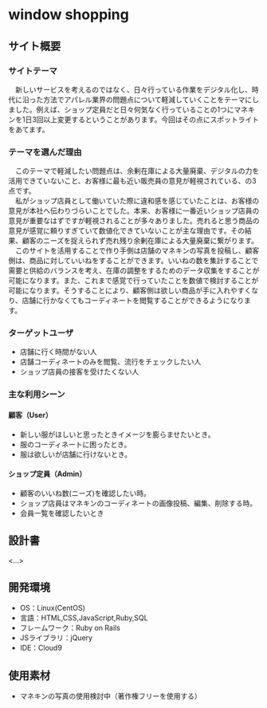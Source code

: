 # window shopping


## サイト概要
### サイトテーマ
　新しいサービスを考えるのではなく、日々行っている作業をデジタル化し、時代に沿った方法でアパレル業界の問題点について軽減していくことをテーマにしました。例えば、ショップ定員だと日々何気なく行っていることの1つにマネキンを1日3回以上変更するということがあります。今回はその点にスポットライトをあてます。

### テーマを選んだ理由
 　このテーマで軽減したい問題点は、余剰在庫による大量廃棄、デジタルの力を活用できていないこと、お客様に最も近い販売員の意見が軽視されている、の3点です。<br>
 　私がショップ店員として働いていた際に違和感を感じていたことは、お客様の意見が本社へ伝わりづらいことでした。本来、お客様に一番近いショップ店員の意見が重要なはずですが軽視されることが多々ありました。売れると思う商品の意見が感覚に頼りすぎていて数値化できていないことが主な理由です。その結果、顧客のニーズを捉えられず売れ残り余剰在庫による大量廃棄に繋がります。<br>
　このサイトを活用することで作り手側は店舗のマネキンの写真を投稿し、顧客側は、商品に対していいねをすることができます。いいねの数を集計することで需要と供給のバランスを考え、在庫の調整をするためのデータ収集をすることが可能になります。また、これまで感覚で行っていたことを数値で検討することが可能になります。そうすることにより、顧客側は欲しい商品が手に入れやすくなり、店舗に行かなくてもコーディネートを閲覧することができるようになります。


### ターゲットユーザ
- 店舗に行く時間がない人
- 店舗コーディネートのみを閲覧、流行をチェックしたい人
- ショップ店員の接客を受けたくない人


### 主な利用シーン
#### 顧客（User）
- 新しい服がほしいと思ったときイメージを膨らませたいとき。
- 服のコーディネートに困ったとき。
- 服は欲しいが店舗に行けないとき。

#### ショップ定員（Admin）
- 顧客のいいね数(ニーズ)を確認したい時。
- ショップ店員はマネキンのコーディネートの画像投稿、編集、削除する時。
- 会員一覧を確認したいとき

## 設計書
<...>

## 開発環境
- OS：Linux(CentOS)
- 言語：HTML,CSS,JavaScript,Ruby,SQL
- フレームワーク：Ruby on Rails
- JSライブラリ：jQuery
- IDE：Cloud9

## 使用素材
- マネキンの写真の使用検討中（著作権フリーを使用する）
